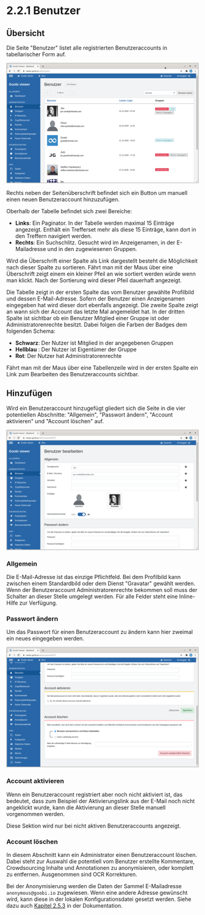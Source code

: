 # 2.2.1 Benutzer

## Übersicht

Die Seite "Benutzer" listet alle registrierten Benutzeraccounts in tabellarischer Form auf. 

![&#xDC;bersicht der registrierten Benutzeraccounts](../../../.gitbook/assets/ui_2.2.1_1.png)

Rechts neben der Seitenüberschrift befindet sich ein Button um manuell einen neuen Benutzeraccount hinzuzufügen.

Oberhalb der Tabelle befindet sich zwei Bereiche:

* **Links**: Ein Paginator. In der Tabelle werden maximal 15 Einträge angezeigt. Enthält ein Trefferset mehr als diese 15 Einträge, kann dort in den Treffern navigiert werden.
* **Rechts**: Ein Suchschlitz. Gesucht wird im Anzeigenamen, in der E-Mailadresse und in den zugewiesenen Gruppen.

Wird die Überschrift einer Spalte als Link dargestellt besteht die Möglichkeit nach dieser Spalte zu sortieren. Fährt man mit der Maus über eine Überschrift zeigt einem ein kleiner Pfeil an wie sortiert werden würde wenn man klickt. Nach der Sortierung wird dieser Pfeil dauerhaft angezeigt.

Die Tabelle zeigt in der ersten Spalte das vom Benutzer gewählte Profilbild und dessen E-Mail-Adresse. Sofern der Benutzer einen Anzeigenamen eingegeben hat wird dieser dort ebenfalls angezeigt. Die zweite Spalte zeigt an wann sich der Account das letzte Mal angemeldet hat. In der dritten Spalte ist sichtbar ob ein Benutzer Mitglied einer Gruppe ist oder Administratorenrechte besitzt. Dabei folgen die Farben der Badges dem folgenden Schema:

* **Schwarz**: Der Nutzer ist Mitglied in der angegebenen Gruppen
* **Hellblau** : Der Nutzer ist Eigentümer der Gruppe
* **Rot**: Der Nutzer hat Administratorenrechte

Fährt man mit der Maus über eine Tabellenzeile wird in der ersten Spalte ein Link zum Bearbeiten des Benutzeraccounts sichtbar.

## Hinzufügen

Wird ein Benutzeraccount hinzugefügt gliedert sich die Seite in die vier potentiellen Abschnitte: "Allgemein", "Passwort ändern", "Account aktivieren" und "Account löschen" auf.

![Die Abschnitte &quot;Allgemein&quot; und &quot;Passwort &#xE4;ndern&quot;](../../../.gitbook/assets/ui_2.2.1_2.png)

### Allgemein

Die E-Mail-Adresse ist das einzige Pflichtfeld. Bei dem Profilbild kann zwischen einem Standardbild oder dem Dienst "Gravatar" gewählt werden. Wenn der Benutzeraccount Administratorenrechte bekommen soll muss der Schalter an dieser Stelle umgelegt werden. Für alle Felder steht eine Inline-Hilfe zur Verfügung.

### Passwort ändern

Um das Passwort für einen Benutzeraccount zu ändern kann hier zweimal ein neues eingegeben werden. 

![Die Abschnitte &quot;Account aktivieren&quot; und &quot;Account l&#xF6;schen&quot;](../../../.gitbook/assets/ui_2.2.1_3.png)

### Account aktivieren

Wenn ein Benutzeraccount registriert aber noch nicht aktiviert ist, das bedeutet, dass zum Beispiel der Aktivierungslink aus der E-Mail noch nicht angeklickt wurde, kann die Aktivierung an dieser Stelle manuell vorgenommen werden.

Diese Sektion wird nur bei nicht aktiven Benutzeraccounts angezeigt.

### Account löschen

In diesem Abschnitt kann ein Administrator einen Benutzeraccount löschen. Dabei steht zur Auswahl die potentiell vom Benutzer erstellte Kommentare, Crowdsourcing Inhalte und Annotationen zu anonymisieren, oder komplett zu entfernen. Ausgenommen sind OCR Korrekturen.

Bei der Anonymisierung werden die Daten der Sammel E-Mailadresse `anonymous@goobi.io` zugewiesen. Wenn eine andere Adresse gewünscht wird, kann diese in der lokalen Konfigurationsdatei gesetzt werden. Siehe dazu auch [Kapitel 2.5.3](https://docs.goobi.io/goobi-viewer-de/2/2.5/2.5.3) in der Dokumentation.

